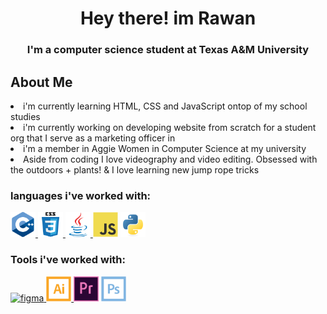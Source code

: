 <h1 align="center"> Hey there! im Rawan </h1>
<h3 align="center"> I'm a computer science student at Texas A&M University </h3>

## About Me
<li>i'm currently learning HTML, CSS and JavaScript ontop of my school studies
<li>i'm currently working on developing website from scratch for a student org that I serve as a marketing officer in  
<li>i'm a member in Aggie Women in Computer Science at my university
<li>Aside from coding I love videography and video editing. Obsessed with the outdoors + plants! & I love learning new jump rope tricks 


### languages i've worked with:
<p align="left"> 
<a href="https://www.w3schools.com/cpp/" target="_blank"> <img src="https://raw.githubusercontent.com/devicons/devicon/master/icons/cplusplus/cplusplus-original.svg" alt="cplusplus" width="40" height="40"/> </a> <a href="https://www.w3schools.com/css/" target="_blank"> <img src="https://raw.githubusercontent.com/devicons/devicon/master/icons/css3/css3-original-wordmark.svg" alt="css3" width="40" height="40"/> </a> 
<a href="https://www.java.com" target="_blank"> <img src="https://raw.githubusercontent.com/devicons/devicon/master/icons/java/java-original.svg" alt="java" width="40" height="40"/> </a> <a href="https://developer.mozilla.org/en-US/docs/Web/JavaScript" target="_blank"> <img src="https://raw.githubusercontent.com/devicons/devicon/master/icons/javascript/javascript-original.svg" alt="javascript" width="40" height="40"/></a> <a href="https://www.python.org" target="_blank"> <img src="https://raw.githubusercontent.com/devicons/devicon/master/icons/python/python-original.svg" alt="python" width="40" height="40"/> </a> </p>

### Tools i've worked with:
<p align="left"> 
<a href="https://www.figma.com/" target="_blank"> <img src="https://www.vectorlogo.zone/logos/figma/figma-icon.svg" alt="figma" width="40" height="40"/> </a> 
<a href="https://www.adobe.com/products/illustrator.html"> <img src="https://raw.githubusercontent.com/devicons/devicon/master/icons/illustrator/illustrator-line.svg" alt="illustrator" width="40" height="40"/></a><a href="https://www.adobe.com/products/premiere.html"> <img src="https://github.com/devicons/devicon/blob/master/icons/premierepro/premierepro-original.svg" alt="premierepro-original.svg" width="40" height="40"/></a> <a href="https://www.photoshop.com/en" target="_blank"><img src="https://raw.githubusercontent.com/devicons/devicon/master/icons/photoshop/photoshop-line.svg" alt="photoshop" width="40" height="40"/></a>
</p>
